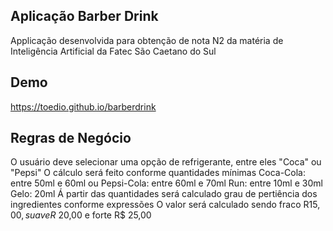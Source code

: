 ## Aplicação Barber Drink        

Applicação desenvolvida para obtenção de nota N2 da matéria de Inteligência Artificial da Fatec São Caetano do Sul

## Demo        

https://toedio.github.io/barberdrink


## Regras de Negócio       

O usuário deve selecionar uma opção de refrigerante, entre eles "Coca" ou "Pepsi"
O cálculo será feito conforme quantidades mínimas
Coca-Cola: entre 50ml e 60ml ou Pepsi-Cola: entre 60ml e 70ml
Run: entre 10ml e 30ml
Gelo: 20ml
Á partir das quantidades será calculado grau de pertiência dos ingredientes conforme expressões
O valor será calculado sendo fraco R$15,00, suave R$ 20,00 e forte R$ 25,00
